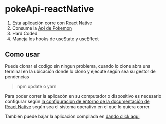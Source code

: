 # pokeApi-reactNative

1. Esta aplicación corre con React Native 
2. Consume la [Api de Pokemon](https://pokeapi.co/)
3. Hard Coded
4. Maneja los hooks de useState y useEffect
## Como usar
Puede clonar el codigo sin ningun problema, cuando lo clone abra una terminal en la ubicación donde lo clono y ejecute según sea su gestor de pendencias

> npm update o yarn

Para poder correr la aplicacón en su computador o dispositivo es necesario configurar según [la configuracion de entorno de la documentación de React Native](https://reactnative.dev/docs/environment-setup) según sea el sistema operativo en el que lo quiera correr.

También puede bajar la aplicación compilada en [dando click aqui](https://drive.google.com/file/d/1n0HmDvcwAlW1n28HrXqdrXwnsDX-C3P6/view?usp=sharing)
